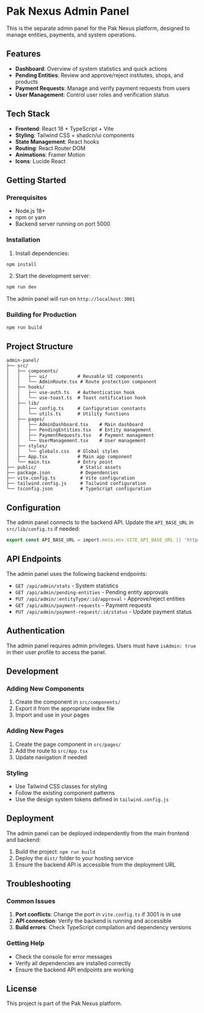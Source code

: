 # Pak Nexus Admin Panel

This is the separate admin panel for the Pak Nexus platform, designed to manage entities, payments, and system operations.

## Features

- **Dashboard**: Overview of system statistics and quick actions
- **Pending Entities**: Review and approve/reject institutes, shops, and products
- **Payment Requests**: Manage and verify payment requests from users
- **User Management**: Control user roles and verification status

## Tech Stack

- **Frontend**: React 18 + TypeScript + Vite
- **Styling**: Tailwind CSS + shadcn/ui components
- **State Management**: React hooks
- **Routing**: React Router DOM
- **Animations**: Framer Motion
- **Icons**: Lucide React

## Getting Started

### Prerequisites

- Node.js 18+ 
- npm or yarn
- Backend server running on port 5000

### Installation

1. Install dependencies:
```bash
npm install
```

2. Start the development server:
```bash
npm run dev
```

The admin panel will run on `http://localhost:3001`

### Building for Production

```bash
npm run build
```

## Project Structure

```
admin-panel/
├── src/
│   ├── components/
│   │   ├── ui/           # Reusable UI components
│   │   └── AdminRoute.tsx # Route protection component
│   ├── hooks/
│   │   ├── use-auth.ts   # Authentication hook
│   │   └── use-toast.ts  # Toast notification hook
│   ├── lib/
│   │   ├── config.ts     # Configuration constants
│   │   └── utils.ts      # Utility functions
│   ├── pages/
│   │   ├── AdminDashboard.tsx    # Main dashboard
│   │   ├── PendingEntities.tsx   # Entity management
│   │   ├── PaymentRequests.tsx   # Payment management
│   │   └── UserManagement.tsx    # User management
│   ├── styles/
│   │   └── globals.css   # Global styles
│   ├── App.tsx           # Main app component
│   └── main.tsx          # Entry point
├── public/                # Static assets
├── package.json           # Dependencies
├── vite.config.ts         # Vite configuration
├── tailwind.config.js     # Tailwind configuration
└── tsconfig.json          # TypeScript configuration
```

## Configuration

The admin panel connects to the backend API. Update the `API_BASE_URL` in `src/lib/config.ts` if needed:

```typescript
export const API_BASE_URL = import.meta.env.VITE_API_BASE_URL || 'http://localhost:5000'
```

## API Endpoints

The admin panel uses the following backend endpoints:

- `GET /api/admin/stats` - System statistics
- `GET /api/admin/pending-entities` - Pending entity approvals
- `PUT /api/admin/:entityType/:id/approval` - Approve/reject entities
- `GET /api/admin/payment-requests` - Payment requests
- `PUT /api/admin/payment-request/:id/status` - Update payment status

## Authentication

The admin panel requires admin privileges. Users must have `isAdmin: true` in their user profile to access the panel.

## Development

### Adding New Components

1. Create the component in `src/components/`
2. Export it from the appropriate index file
3. Import and use in your pages

### Adding New Pages

1. Create the page component in `src/pages/`
2. Add the route to `src/App.tsx`
3. Update navigation if needed

### Styling

- Use Tailwind CSS classes for styling
- Follow the existing component patterns
- Use the design system tokens defined in `tailwind.config.js`

## Deployment

The admin panel can be deployed independently from the main frontend and backend:

1. Build the project: `npm run build`
2. Deploy the `dist/` folder to your hosting service
3. Ensure the backend API is accessible from the deployment URL

## Troubleshooting

### Common Issues

1. **Port conflicts**: Change the port in `vite.config.ts` if 3001 is in use
2. **API connection**: Verify the backend is running and accessible
3. **Build errors**: Check TypeScript compilation and dependency versions

### Getting Help

- Check the console for error messages
- Verify all dependencies are installed correctly
- Ensure the backend API endpoints are working

## License

This project is part of the Pak Nexus platform.
